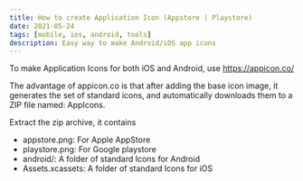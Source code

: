 ```yaml
---
title: How to create Application Icon (Appstore | Playstore)
date: 2021-05-24
tags: [mobile, ios, android, tools]
description: Easy way to make Android/iOS app icons
---
```


To make Application Icons for both iOS and Android, use https://appicon.co/

The advantage of appicon.co is that after adding the base icon image, it generates the set of standard icons, and automatically downloads them to a ZIP file named: AppIcons.

Extract the zip archive, it contains

- appstore.png: For Apple AppStore
- playstore.png: For Google playstore
- android/: A folder of standard Icons for Android
- Assets.xcassets: A folder of standard Icons for iOS
